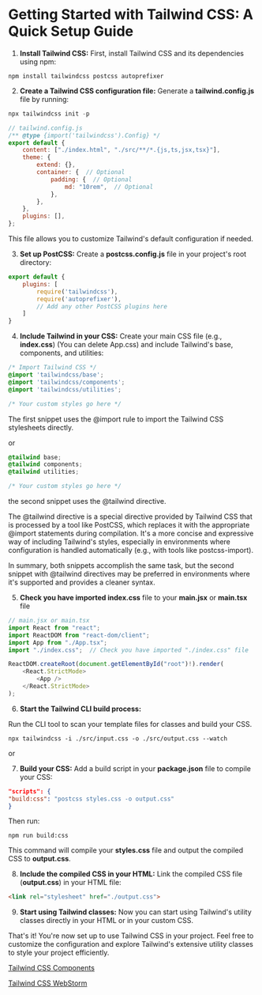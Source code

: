 # Getting Started with Tailwind CSS: A Quick Setup Guide

1. **Install Tailwind CSS:** First, install Tailwind CSS and its dependencies using npm:

```
npm install tailwindcss postcss autoprefixer
```

2. **Create a Tailwind CSS configuration file:** Generate a **tailwind.config.js** file by running:

```csharp
npx tailwindcss init -p
```

```javascript 
// tailwind.config.js
/** @type {import('tailwindcss').Config} */
export default {
    content: ["./index.html", "./src/**/*.{js,ts,jsx,tsx}"],
    theme: {
        extend: {},
        container: {  // Optional
            padding: {  // Optional
                md: "10rem",  // Optional
            },
        },
    },
    plugins: [],
};
```

This file allows you to customize Tailwind's default configuration if needed.

3. **Set up PostCSS:** Create a **postcss.config.js** file in your project's root directory:

```javascript
export default {
    plugins: [
        require('tailwindcss'),
        require('autoprefixer'),
        // Add any other PostCSS plugins here
    ]
}
```

4. **Include Tailwind in your CSS:** Create your main CSS file (e.g., **index.css**) (You can delete App.css) and include Tailwind's base, components, and utilities:

```css
/* Import Tailwind CSS */
@import 'tailwindcss/base';
@import 'tailwindcss/components';
@import 'tailwindcss/utilities';

/* Your custom styles go here */
```

The first snippet uses the @import rule to import the Tailwind CSS stylesheets directly.

or 

```css
@tailwind base;
@tailwind components;
@tailwind utilities;

/* Your custom styles go here */
```
the second snippet uses the @tailwind directive.

The @tailwind directive is a special directive provided by Tailwind CSS that is processed by a tool like PostCSS, which replaces it with the appropriate @import statements during compilation. It's a more concise and expressive way of including Tailwind's styles, especially in environments where configuration is handled automatically (e.g., with tools like postcss-import).

In summary, both snippets accomplish the same task, but the second snippet with @tailwind directives may be preferred in environments where it's supported and provides a cleaner syntax.

5. **Check you have imported index.css** file to your **main.jsx** or **main.tsx** file  

```javascript
// main.jsx or main.tsx
import React from "react";
import ReactDOM from "react-dom/client";
import App from "./App.tsx";
import "./index.css";  // Check you have imported "./index.css" file

ReactDOM.createRoot(document.getElementById("root")!).render(
    <React.StrictMode>
        <App />
    </React.StrictMode>
);
```

6. **Start the Tailwind CLI build process:** 

Run the CLI tool to scan your template files for classes and build your CSS.

```terminal
npx tailwindcss -i ./src/input.css -o ./src/output.css --watch
```

or 

7. **Build your CSS:** Add a build script in your **package.json** file to compile your CSS:

```json
"scripts": {
"build:css": "postcss styles.css -o output.css"
}
```

Then run:

```arduino
npm run build:css
```

This command will compile your **styles.css** file and output the compiled CSS to **output.css**.

8. **Include the compiled CSS in your HTML:** Link the compiled CSS file (**output.css**) in your HTML file:

```html
<link rel="stylesheet" href="./output.css">
```

9. **Start using Tailwind classes:** Now you can start using Tailwind's utility classes directly in your HTML or in your custom CSS.

That's it! You're now set up to use Tailwind CSS in your project. Feel free to customize the configuration and explore Tailwind's extensive utility classes to style your project efficiently.

[Tailwind CSS Components](https://tailwindcss.com/docs/installation)

[Tailwind CSS WebStorm](https://www.jetbrains.com/help/webstorm/tailwind-css.html)
